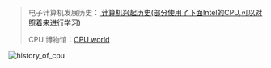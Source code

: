 > 电子计算机发展历史：[ 计算机兴起历史(部分使用了下面Intel的CPU,可以对照着来进行学习) ](README.assets/101-电子计算机的兴起.pdf)
> 
> CPU 博物馆：[CPU world](https://www.cpu-world.com/CPUs/CPU.html)


![history_of_cpu](README.assets/history_of_cpu.png)
